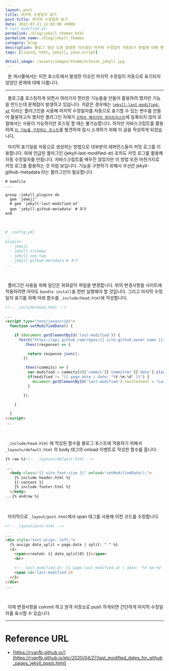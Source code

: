 ```yaml
---
layout: post
title: 마지막 수정일자 표기
post-title: 마지막 수정일자 표기
date: 2022-07-21 11:03:00 +0900
# last_modified_at:
permalink: /blog/jekyll_themes.html
permalink_name: /blog/jekyll_themes
category: blog
description: 블로그 생성 도중 발생한 이슈였던 마지막 수정일자 자동표기 방법에 대해 명시합니다.
tags: [liquid, html, jekyll, java_script]

detail_image: /assets/images/thumb/octocat_jekyll.jpg
---
```


&nbsp; 본 게시물에서는 이전 포스트에서 발생한 이슈인 마지막 수정일이 자동으로 표기되지 않았던 문제에 대해 다룹니다.

---
&nbsp; 블로그를 호스팅하게 되면서 여러가지 편리한 기능들을 만들어 활용하려 했지만 기능을 만드는데 문제점이 발생하고 있습니다. 저같은 경우에는 [``jekyll-last-modified-at``](https://github.com/gjtorikian/jekyll-last-modified-at) 이라는 플러그인을 사용해 마지막 수정일자를 자동으로 표기할 수 있는 변수를 만들어 활용하고자 했지만 플러그인 자체가 [``깃허브 페이지의 화이트리스트``](https://github.com/github/pages-gem/blob/master/lib/github-pages/plugins.rb)에 등록되지 않아 로컬에서는 사용이 가능하지만 호스팅 할 때는 불가능합니다. 하지만 자바스크립트를 활용하여 [``이 기능을 구현하는 포스트``](https://ryanfb.github.io/etc/2020/04/27/last_modified_dates_for_github_pages_jekyll_posts.html)를 발견하여 잠시 소개하기 위해 이 글을 작성하게 되었습니다.

&nbsp; 마지막 표기일을 자동으로 생성하는 방법으로 대부분의 레퍼런스들이 커밋 로그를 이용합니다. 위에 언급된 플러그인 (jekyll-last-modified-at) 조차도 커밋 로그를 활용해 자동 수정일자를 만듭니다. 자바스크립트를 배우진 않았지만 이 방법 또한 마찬가지로 커밋 로그를 활용하는 것 처럼 보입니다. 기능을 구현하기 위해서 우선은 jekyll-github-metadata 라는 플러그인이 필요합니다.

```shell
# Gemfile
...

group :jekyll_plugins do
  gem 'jemoji'
  # gem 'jekyll-last-modified-at'
  gem 'jekyll-github-metadata' # 추가
end
```
<br>

```yml
# _config.yml
...
plugins:
  - jemoji
  - jekyll-sitemap
  - jekyll-seo-tag
  - jekyll-github-metadata # 추가
...
```
<br>

&nbsp; 플러그인 사용을 위해 일단은 위와같이 파일을 변경합니다. 위의 변경사항을 사이트에 적용하려면 아마도 ``bundle install``을 한번 실행해야 할 것입니다. 그리고 마지막 수정일자 표기를 위해 아래 함수를 ``_include/head.html``에 작성합니다.

```html
<!-- _include/head.html -->

...
<script type="text/javascript">
  function setModifiedDate() {

    if (document.getElementById('last-modified')) {
      fetch("https://api.github.com/repos/{{ site.github.owner_name }}/{{ site.github.repository_name }}/commits?path={{ page.path }}")
        .then((response) => {

          return response.json();
        })

        .then((commits) => {
          var modified = commits[0]['commit']['committer']['date'].slice(0,10);
          if(modified != "{{ page.date | date: "%Y-%m-%d" }}") {
            document.getElementById('last-modified').textContent = "Last Modified: " + modified;
          }

        });

    }

  }
</script>
...
```
<br>

&nbsp; ``_include/head.html`` 에 작성된 함수를 블로그 포스트에 적용하기 위해서 ``_layouts/default.html`` 의 body 태그의 onload 이벤트로 작성한 함수를 줍니다.

```html
{% raw %}<!-- _layouts/default.html -->

...
  <body class="{{ site.font-size }}" onload="setModifiedDate();">
    {% include header.html %}
    {{ content }}
    {% include footer.html %}
  </body>
...{% endraw %}
```
<br>

&nbsp; 마지막으로 ``_layout/post.html``에서 span 태그를 사용해 이전 코드를 수정합니다.

```html
<!-- _layout/post.html -->

...
<div style="text-align: left;">
  {% assign date_split = page.date | split: " " %}
  <i>
    <span>created: {{ date_split[0] }}</span>
    <br>

    <!-- last_modified_at: {{ page.last_modified_at | date: '%Y-%m-%d' }} -->
    <span id='last-modified'/>
  </i>
</div>
...
```
<br>

&nbsp; 이제 변경사항을 commit 하고 원격 저장소로 push 하게되면 간단하게 마지막 수정일자를 표시할 수 있습니다.
<br>

---

# Reference URL
- [https://ryanfb.github.io/](https://ryanfb.github.io/etc/2020/04/27/last_modified_dates_for_github_pages_jekyll_posts.html)
